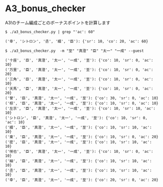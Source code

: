 # A3_bonus_checker
A3!のチーム編成ごとのボーナスポイントを計算します


`$ ./a3_bonus_checker.py | grep "'ac': 60"`

    ('幸', 'シトロン', '丞', '綴', '臣'): {'sr': 10, 'co': 20, 'ac': 60}

`$ ./a3_bonus_checker.py  -m "至" "真澄" "臣" "太一" "一成" --guest`

    ('十座', '臣', '真澄', '太一', '一成', '至'): {'co': 10, 'sr': 0, 'ac': 10}
    ('万里', '臣', '真澄', '太一', '一成', '至'): {'co': 10, 'sr': 0, 'ac': 20}
    ('三角', '臣', '真澄', '太一', '一成', '至'): {'co': 10, 'sr': 0, 'ac': 10}
    ('天馬', '臣', '真澄', '太一', '一成', '至'): {'co': 10, 'sr': 0, 'ac': 20}
    ('誉', '臣', '真澄', '太一', '一成', '至'): {'co': 30, 'sr': 0, 'ac': 10}
    ('椋', '臣', '真澄', '太一', '一成', '至'): {'co': 10, 'sr': 0, 'ac': 10}
    ('左京', '臣', '真澄', '太一', '一成', '至'): {'co': 10, 'sr': 10, 'ac': 10}
    ('シトロン', '臣', '真澄', '太一', '一成', '至'): {'co': 10, 'sr': 0, 'ac': 10}
    ('綴', '臣', '真澄', '太一', '一成', '至'): {'co': 10, 'sr': 10, 'ac': 10}
    ('東', '臣', '真澄', '太一', '一成', '至'): {'co': 10, 'sr': 0, 'ac': 20}
    ('密', '臣', '真澄', '太一', '一成', '至'): {'co': 10, 'sr': 10, 'ac': 10}
    ('咲也', '臣', '真澄', '太一', '一成', '至'): {'co': 10, 'sr': 0, 'ac': 10}
    ('紬', '臣', '真澄', '太一', '一成', '至'): {'co': 10, 'sr': 10, 'ac': 10}
    ('丞', '臣', '真澄', '太一', '一成', '至'): {'co': 10, 'sr': 10, 'ac': 10}
    ('幸', '臣', '真澄', '太一', '一成', '至'): {'co': 20, 'sr': 0, 'ac': 20}
